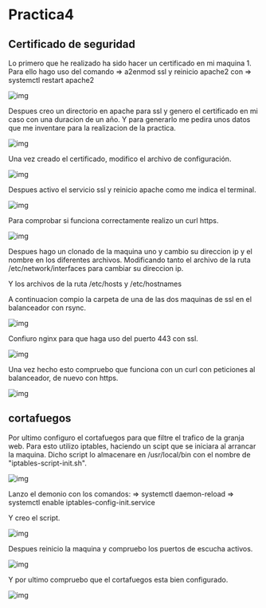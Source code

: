 # Practica4

## Certificado de seguridad

Lo primero que he realizado ha sido hacer un certificado en mi maquina 1\. Para ello hago uso del comando => a2enmod ssl y reinicio apache2 con => systemctl restart apache2

![img](https://github.com/FranJPerez/SWAP/blob/master/imagenes/1.png)

Despues creo un directorio en apache para ssl y genero el certificado en mi caso con una duracion de un año. Y para generarlo me pedira unos datos que me inventare para la realizacion de la practica.

![img](https://github.com/FranJPerez/SWAP/blob/master/imagenes/2.png)

Una vez creado el certificado, modifico el archivo de configuración.

![img](https://github.com/FranJPerez/SWAP/blob/master/imagenes/3.png)

Despues activo el servicio ssl y reinicio apache como me indica el terminal.

![img](https://github.com/FranJPerez/SWAP/blob/master/imagenes/4.png)

Para comprobar si funciona correctamente realizo un curl https.

![img](https://github.com/FranJPerez/SWAP/blob/master/imagenes/5.png)

Despues hago un clonado de la maquina uno y cambio su direccion ip y el nombre en los diferentes archivos. Modificando tanto el archivo de la ruta /etc/network/interfaces para cambiar su direccion ip.

Y los archivos de la ruta /etc/hosts y /etc/hostnames

A continuacion compio la carpeta de una de las dos maquinas de ssl en el balanceador con rsync.

![img](https://github.com/FranJPerez/SWAP/blob/master/imagenes/6.png)

Confiuro nginx para que haga uso del puerto 443 con ssl.

![img](https://github.com/FranJPerez/SWAP/blob/master/imagenes/7.png)

Una vez hecho esto compruebo que funciona con un curl con peticiones al balanceador, de nuevo con https.

![img](https://github.com/FranJPerez/SWAP/blob/master/imagenes/8.png)

## cortafuegos

Por ultimo configuro el cortafuegos para que filtre el trafico de la granja web. Para esto utilizo iptables, haciendo un scipt que se iniciara al arrancar la maquina. Dicho script lo almacenare en /usr/local/bin con el nombre de "iptables-script-init.sh".

![img](https://github.com/FranJPerez/SWAP/blob/master/imagenes/9.png)

Lanzo el demonio con los comandos: => systemctl daemon-reload => systemctl enable iptables-config-init.service

Y creo el script.

![img](https://github.com/FranJPerez/SWAP/blob/master/imagenes/10.png)

Despues reinicio la maquina y compruebo los puertos de escucha activos.

![img](https://github.com/FranJPerez/SWAP/blob/master/imagenes/11.png)

Y por ultimo compruebo que el cortafuegos esta bien configurado.

![img](https://github.com/FranJPerez/SWAP/blob/master/imagenes/12.png)

